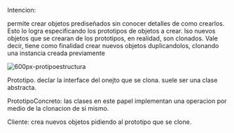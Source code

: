 Intencion: 

permite crear objetos prediseñados sin conocer detalles de como crearlos. Esto lo logra especificando los prototipos de objetos a crear. lso nuevos objetos que se crearan de los prototipos, en realidad, son clonados. Vale decir, tiene como finalidad crear nuevos objetos duplicandolos, clonando una instancia creada previamente

![600px-protipoestructura](https://user-images.githubusercontent.com/42417217/52250088-2ae71880-28c4-11e9-9ea4-2ba5b02264fb.png)

Prototipo. declar la interface del onejto que se clona. suele ser una clase abstracta. 

PrototipoConcreto: las clases en este papel implementan una operacion por medio de la clonacion de si mismo.

Cliente: crea nuevos objetos pidiendo al prototipo que se clone.
